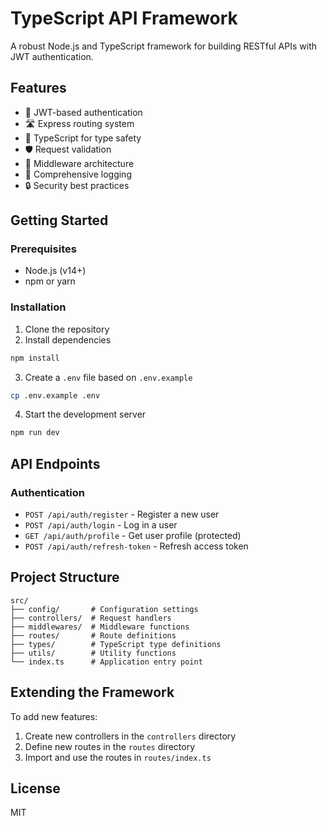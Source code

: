 # TypeScript API Framework

A robust Node.js and TypeScript framework for building RESTful APIs with JWT authentication.

## Features

- 🔐 JWT-based authentication
- 🛣️ Express routing system
- 🔄 TypeScript for type safety
- 🛡️ Request validation
- 🚦 Middleware architecture
- 📝 Comprehensive logging
- 🔒 Security best practices

## Getting Started

### Prerequisites

- Node.js (v14+)
- npm or yarn

### Installation

1. Clone the repository
2. Install dependencies

```bash
npm install
```

3. Create a `.env` file based on `.env.example`

```bash
cp .env.example .env
```

4. Start the development server

```bash
npm run dev
```

## API Endpoints

### Authentication

- `POST /api/auth/register` - Register a new user
- `POST /api/auth/login` - Log in a user
- `GET /api/auth/profile` - Get user profile (protected)
- `POST /api/auth/refresh-token` - Refresh access token

## Project Structure

```
src/
├── config/       # Configuration settings
├── controllers/  # Request handlers
├── middlewares/  # Middleware functions
├── routes/       # Route definitions
├── types/        # TypeScript type definitions
├── utils/        # Utility functions
└── index.ts      # Application entry point
```

## Extending the Framework

To add new features:

1. Create new controllers in the `controllers` directory
2. Define new routes in the `routes` directory
3. Import and use the routes in `routes/index.ts`

## License

MIT